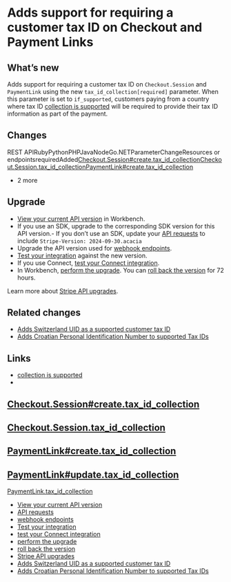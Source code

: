 # Adds support for requiring a customer tax ID on Checkout and Payment Links

## What’s new

Adds support for requiring a customer tax ID on `Checkout.Session` and
`PaymentLink` using the new `tax_id_collection[required]` parameter. When this
parameter is set to `if_supported`, customers paying from a country where tax ID
[collection is
supported](https://docs.stripe.com/tax/checkout/tax-ids#supported-types) will be
required to provide their tax ID information as part of the payment.

## Changes

REST APIRubyPythonPHPJavaNodeGo.NETParameterChangeResources or
endpointsrequiredAdded[Checkout.Session#create.tax_id_collection](https://docs.stripe.com/api/checkout/sessions/create#create_checkout_session-tax_id_collection)[Checkout.Session.tax_id_collection](https://docs.stripe.com/api/checkout/sessions/object#checkout_session_object-tax_id_collection)[PaymentLink#create.tax_id_collection](https://docs.stripe.com/api/payment-link/create#create_payment_link-tax_id_collection)
+ 2 more
## Upgrade

- [View your current API
version](https://docs.stripe.com/upgrades#view-your-api-version-and-the-latest-available-upgrade-in-workbench)
in Workbench.
- If you use an SDK, upgrade to the corresponding SDK version for this API
version.- If you don’t use an SDK, update your [API
requests](https://docs.stripe.com/api/versioning) to include `Stripe-Version:
2024-09-30.acacia`
- Upgrade the API version used for [webhook
endpoints](https://docs.stripe.com/webhooks/versioning).
- [Test your integration](https://docs.stripe.com/testing) against the new
version.
- If you use Connect, [test your Connect
integration](https://docs.stripe.com/connect/testing).
- In Workbench, [perform the
upgrade](https://docs.stripe.com/upgrades#perform-the-upgrade). You can [roll
back the version](https://docs.stripe.com/upgrades#roll-back-your-api-version)
for 72 hours.

Learn more about [Stripe API upgrades](https://docs.stripe.com/upgrades).

## Related changes

- [Adds Switzerland UID as a supported customer tax
ID](https://docs.stripe.com/changelog/acacia/2024-09-30/switzerland-tax-uid)
- [Adds Croatian Personal Identification Number to supported Tax
IDs](https://docs.stripe.com/changelog/acacia/2024-09-30/adds-tax-id-type-hr_oib-croatian-personal-id-number)

## Links

- [collection is
supported](https://docs.stripe.com/tax/checkout/tax-ids#supported-types)
-
[Checkout.Session#create.tax_id_collection](https://docs.stripe.com/api/checkout/sessions/create#create_checkout_session-tax_id_collection)
-
[Checkout.Session.tax_id_collection](https://docs.stripe.com/api/checkout/sessions/object#checkout_session_object-tax_id_collection)
-
[PaymentLink#create.tax_id_collection](https://docs.stripe.com/api/payment-link/create#create_payment_link-tax_id_collection)
-
[PaymentLink#update.tax_id_collection](https://docs.stripe.com/api/payment-link/update#update_payment_link-tax_id_collection)
-
[PaymentLink.tax_id_collection](https://docs.stripe.com/api/payment-link/object#payment_link_object-tax_id_collection)
- [View your current API
version](https://docs.stripe.com/upgrades#view-your-api-version-and-the-latest-available-upgrade-in-workbench)
- [API requests](https://docs.stripe.com/api/versioning)
- [webhook endpoints](https://docs.stripe.com/webhooks/versioning)
- [Test your integration](https://docs.stripe.com/testing)
- [test your Connect integration](https://docs.stripe.com/connect/testing)
- [perform the upgrade](https://docs.stripe.com/upgrades#perform-the-upgrade)
- [roll back the
version](https://docs.stripe.com/upgrades#roll-back-your-api-version)
- [Stripe API upgrades](https://docs.stripe.com/upgrades)
- [Adds Switzerland UID as a supported customer tax
ID](https://docs.stripe.com/changelog/acacia/2024-09-30/switzerland-tax-uid)
- [Adds Croatian Personal Identification Number to supported Tax
IDs](https://docs.stripe.com/changelog/acacia/2024-09-30/adds-tax-id-type-hr_oib-croatian-personal-id-number)